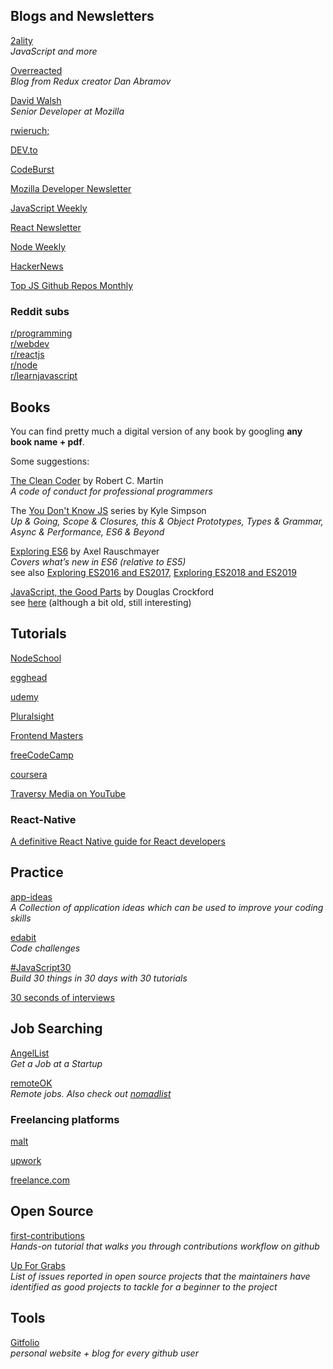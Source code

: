 ## Blogs and Newsletters

[2ality](http://2ality.com/index.html)  
*JavaScript and more*

[Overreacted](https://overreacted.io/)  
*Blog from Redux creator Dan Abramov*

[David Walsh](https://davidwalsh.name/)  
*Senior Developer at Mozilla*

[rwieruch;](https://www.robinwieruch.de/)

[DEV.to](https://dev.to/)

[CodeBurst](https://codeburst.io/)

[Mozilla Developer Newsletter](https://www.mozilla.org/en-US/newsletter/developer/)

[JavaScript Weekly](https://javascriptweekly.com/)

[React Newsletter](http://reactjsnewsletter.com/)

[Node Weekly](https://nodeweekly.com/)

[HackerNews](https://news.ycombinator.com/)

[Top JS Github Repos Monthly](https://syndicode.com/tag/javascript-github/)  

### Reddit subs

[r/programming](https://www.reddit.com/r/programming/)  
[r/webdev](https://www.reddit.com/r/webdev/)  
[r/reactjs](https://www.reddit.com/r/reactjs/)  
[r/node](https://www.reddit.com/r/node/)  
[r/learnjavascript](https://www.reddit.com/r/learnjavascript/)  

## Books
You can find pretty much a digital version of any book by googling **any book name + pdf**.

Some suggestions:

[The Clean Coder](https://github.com/NileshGule/Ebooks/blob/master/The%20Clean%20Coder%20A%20Code%20of%20Conduct%20for%20Professional%20Programmers.pdf) by Robert C. Martin  
*A code of conduct for professional programmers*

The [You Don't Know JS](https://github.com/getify/You-Dont-Know-JS) series by Kyle Simpson  
*Up & Going, Scope & Closures, this & Object Prototypes, Types & Grammar, Async & Performance, ES6 & Beyond*

[Exploring ES6](http://exploringjs.com/es6/index.html) by Axel Rauschmayer  
*Covers what’s new in ES6 (relative to ES5)*  
see also [Exploring ES2016 and ES2017](http://exploringjs.com/es2016-es2017/index.html), [Exploring ES2018 and ES2019](http://exploringjs.com/es2018-es2019/toc.html)

[JavaScript, the Good Parts](https://7chan.org/pr/src/OReilly_JavaScript_The_Good_Parts_May_2008.pdf) by Douglas Crockford  
see [here](https://www.reddit.com/r/ProgrammerHumor/comments/621qrt/javascript_the_good_parts/) (although a bit old, still interesting)

## Tutorials
[NodeSchool](https://nodeschool.io/)

[egghead](https://egghead.io/)

[udemy](https://www.udemy.com/)

[Pluralsight](https://www.pluralsight.com/)

[Frontend Masters](https://frontendmasters.com/)

[freeCodeCamp](https://www.freecodecamp.org/)

[coursera](https://www.coursera.org/)  

[Traversy Media on YouTube](https://www.youtube.com/user/TechGuyWeb)

### React-Native

[A definitive React Native guide for React developers](https://blog.risingstack.com/a-definitive-react-native-guide-for-react-developers/)  


## Practice

[app-ideas](https://github.com/florinpop17/app-ideas/)  
*A Collection of application ideas which can be used to improve your coding skills*

[edabit](https://edabit.com/challenges/javascript/)  
*Code challenges*

[#JavaScript30](https://javascript30.com/)  
*Build 30 things in 30 days with 30 tutorials*

[30 seconds of interviews](https://github.com/30-seconds/30-seconds-of-interviews)

## Job Searching

[AngelList](https://angel.co/)  
*Get a Job at a Startup*

[remoteOK](https://remoteok.io/)  
*Remote jobs. Also check out [nomadlist](https://nomadlist.com/)*

### Freelancing platforms

[malt](https://www.malt.com/)  

[upwork](https://www.upwork.com/)

[freelance.com](https://www.freelance.com/)  




## Open Source

[first-contributions](https://github.com/firstcontributions/first-contributions)  
*Hands-on tutorial that walks you through contributions workflow on github*

[Up For Grabs](https://up-for-grabs.net/#/)  
*List of issues reported in open source projects that the maintainers have identified as good projects to tackle for a beginner to the project*

## Tools

[Gitfolio](https://github.com/imfunniee/gitfolio/)  
*personal website + blog for every github user*
